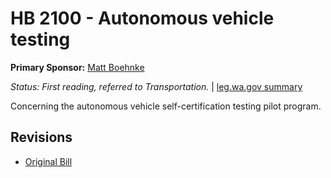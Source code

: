 # HB 2100 - Autonomous vehicle testing
**Primary Sponsor:** [Matt Boehnke](/person/leg/boehnke_ma.md)

*Status: First reading, referred to Transportation.* | [leg.wa.gov summary](https://app.leg.wa.gov/billsummary?BillNumber=2100&Year=2021)

Concerning the autonomous vehicle self-certification testing pilot program.

## Revisions
* [Original Bill](1/)
